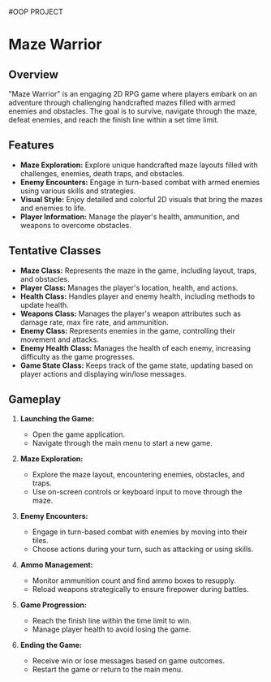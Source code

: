 #OOP PROJECT
# Maze Warrior

## Overview
"Maze Warrior" is an engaging 2D RPG game where players embark on an adventure through challenging handcrafted mazes filled with armed enemies and obstacles. The goal is to survive, navigate through the maze, defeat enemies, and reach the finish line within a set time limit.

## Features
- **Maze Exploration:** Explore unique handcrafted maze layouts filled with challenges, enemies, death traps, and obstacles.
- **Enemy Encounters:** Engage in turn-based combat with armed enemies using various skills and strategies.
- **Visual Style:** Enjoy detailed and colorful 2D visuals that bring the mazes and enemies to life.
- **Player Information:** Manage the player's health, ammunition, and weapons to overcome obstacles.

## Tentative Classes
- **Maze Class:** Represents the maze in the game, including layout, traps, and obstacles.
- **Player Class:** Manages the player's location, health, and actions.
- **Health Class:** Handles player and enemy health, including methods to update health.
- **Weapons Class:** Manages the player's weapon attributes such as damage rate, max fire rate, and ammunition.
- **Enemy Class:** Represents enemies in the game, controlling their movement and attacks.
- **Enemy Health Class:** Manages the health of each enemy, increasing difficulty as the game progresses.
- **Game State Class:** Keeps track of the game state, updating based on player actions and displaying win/lose messages.

## Gameplay
1. **Launching the Game:**
   - Open the game application.
   - Navigate through the main menu to start a new game.

2. **Maze Exploration:**
   - Explore the maze layout, encountering enemies, obstacles, and traps.
   - Use on-screen controls or keyboard input to move through the maze.

3. **Enemy Encounters:**
   - Engage in turn-based combat with enemies by moving into their tiles.
   - Choose actions during your turn, such as attacking or using skills.

4. **Ammo Management:**
   - Monitor ammunition count and find ammo boxes to resupply.
   - Reload weapons strategically to ensure firepower during battles.

5. **Game Progression:**
   - Reach the finish line within the time limit to win.
   - Manage player health to avoid losing the game.

6. **Ending the Game:**
   - Receive win or lose messages based on game outcomes.
   - Restart the game or return to the main menu.
